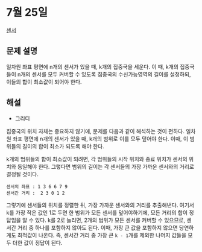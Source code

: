 # 7월 25일

[센서](https://www.acmicpc.net/problem/2212)

## 문제 설명
일차원 좌표 평면에 n개의 센서가 있을 때, k개의 집중국을 세운다. 이 때, k개의 집중국들이 n개의 센서를 모두 커버할 수 있도록 집중국의 수신가능영역의 길이를 설정하되, 이들의 합이 최소값이 되어야 한다.

## 해설
- 그리디

집중국의 위치 자체는 중요하지 않기에, 문제를 다음과 같이 해석하는 것이 편하다. 일차원 좌표 평면에 n개의 센서가 있을 때, k개의 범위로 이를 모두 덮어야 한다. 이때, 이 범위들의 길이의 합이 최소가 되도록 해야 한다.  

k개의 범위들의 합이 최소값이 되려면, 각 범위들의 시작 위치와 종료 위치가 센서의 위치와 동일해야 한다. 그렇다면 범위의 길이는 각 센서들의 가장 가까운 센서와의 거리로 결정될 것이다.  

```
센서의 좌표 : 1 3 6 6 7 9
센서간 거리 :  2 3 0 1 2
```
그렇기에 센서들의 위치를 정렬한 뒤, 가장 가까운 센서와의 거리를 추출해낸다. 여기서 k를 가장 작은 값인 1로 두면 한 범위가 모든 센서를 덮어야하기에, 모든 거리의 합이 정답임을 알 수 있다. k를 2로 늘리면, 2개의 범위가 모든 센서를 커버할 수 있으므로, 센서간 거리 중 하나를 포함하지 않아도 된다. 이때, 가장 큰 값을 포함하지 않으면 당연하게도 최적값이 나온다. 즉, 센서간 거리 중 가장 큰 `k - 1`개를 제외한 나머지 값들을 모두 더한 값이 정답이 된다.